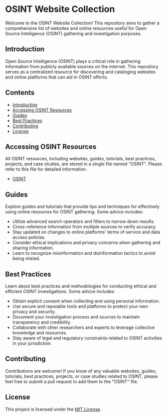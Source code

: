 # OSINT Website Collection

Welcome to the OSINT Website Collection! This repository aims to gather a comprehensive list of websites and online resources useful for Open Source Intelligence (OSINT) gathering and investigation purposes.

## Introduction

Open Source Intelligence (OSINT) plays a critical role in gathering information from publicly available sources on the internet. This repository serves as a centralized resource for discovering and cataloging websites and online platforms that can aid in OSINT efforts.

## Contents

- [Introduction](#introduction)
- [Accessing OSINT Resources](#accessing-osint-resources)
- [Guides](#guides)
- [Best Practices](#best-practices)
- [Contributing](#contributing)
- [License](#license)

## Accessing OSINT Resources

All OSINT resources, including websites, guides, tutorials, best practices, projects, and case studies, are stored in a single file named "OSINT". Please refer to this file for detailed information.

- [OSINT](OSINT)

## Guides

Explore guides and tutorials that provide tips and techniques for effectively using online resources for OSINT gathering. Some advice includes:

- Utilize advanced search operators and filters to narrow down results.
- Cross-reference information from multiple sources to verify accuracy.
- Stay updated on changes to online platforms' terms of service and data access policies.
- Consider ethical implications and privacy concerns when gathering and sharing information.
- Learn to recognize misinformation and disinformation tactics to avoid being misled.

## Best Practices

Learn about best practices and methodologies for conducting ethical and efficient OSINT investigations. Some advice includes:

- Obtain explicit consent when collecting and using personal information.
- Use secure and reputable tools and platforms to protect your own privacy and security.
- Document your investigation process and sources to maintain transparency and credibility.
- Collaborate with other researchers and experts to leverage collective knowledge and resources.
- Stay aware of legal and regulatory constraints related to OSINT activities in your jurisdiction.

## Contributing

Contributions are welcome! If you know of any valuable websites, guides, tutorials, best practices, projects, or case studies related to OSINT, please feel free to submit a pull request to add them to the "OSINT" file.

## License

This project is licensed under the [MIT License](LICENSE).
